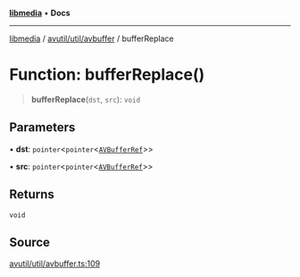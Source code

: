 [**libmedia**](../../../../README.md) • **Docs**

***

[libmedia](../../../../README.md) / [avutil/util/avbuffer](../README.md) / bufferReplace

# Function: bufferReplace()

> **bufferReplace**(`dst`, `src`): `void`

## Parameters

• **dst**: `pointer`\<`pointer`\<[`AVBufferRef`](../../../struct/avbuffer/classes/AVBufferRef.md)\>\>

• **src**: `pointer`\<`pointer`\<[`AVBufferRef`](../../../struct/avbuffer/classes/AVBufferRef.md)\>\>

## Returns

`void`

## Source

[avutil/util/avbuffer.ts:109](https://github.com/zhaohappy/libmedia/blob/83708827f1f74f03ced670ca9bc2d9d1e5e5366a/src/avutil/util/avbuffer.ts#L109)
